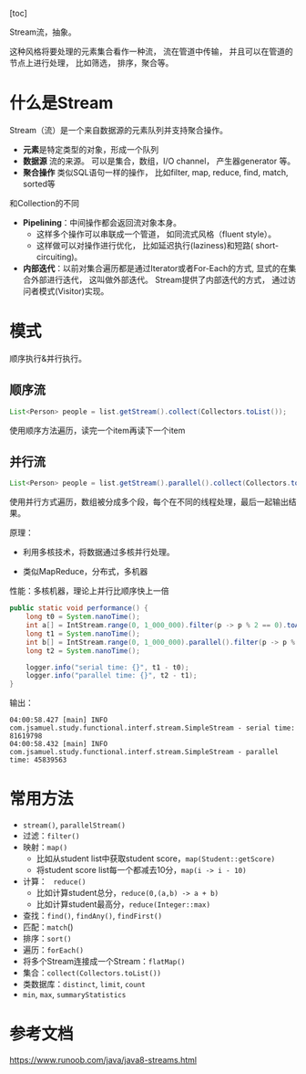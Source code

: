[toc]

Stream流，抽象。

这种风格将要处理的元素集合看作一种流， 流在管道中传输， 并且可以在管道的节点上进行处理， 比如筛选， 排序，聚合等。



# 什么是Stream

Stream（流）是一个来自数据源的元素队列并支持聚合操作。

- **元素**是特定类型的对象，形成一个队列
- **数据源** 流的来源。 可以是集合，数组，I/O channel， 产生器generator 等。
- **聚合操作** 类似SQL语句一样的操作， 比如filter, map, reduce, find, match, sorted等



和Collection的不同

- **Pipelining**：中间操作都会返回流对象本身。
  - 这样多个操作可以串联成一个管道， 如同流式风格（fluent style）。 
  - 这样做可以对操作进行优化， 比如延迟执行(laziness)和短路( short-circuiting)。
- **内部迭代**：以前对集合遍历都是通过Iterator或者For-Each的方式, 显式的在集合外部进行迭代， 这叫做外部迭代。 Stream提供了内部迭代的方式， 通过访问者模式(Visitor)实现。



# 模式

顺序执行&并行执行。



## 顺序流

```java
List<Person> people = list.getStream().collect(Collectors.toList());
```

使用顺序方法遍历，读完一个item再读下一个item





## 并行流

```java
List<Person> people = list.getStream().parallel().collect(Collectors.toList());
```

使用并行方式遍历，数组被分成多个段，每个在不同的线程处理，最后一起输出结果。



原理：

- 利用多核技术，将数据通过多核并行处理。

- 类似MapReduce，分布式，多机器



性能：多核机器，理论上并行比顺序快上一倍

```java
public static void performance() {
    long t0 = System.nanoTime();
    int a[] = IntStream.range(0, 1_000_000).filter(p -> p % 2 == 0).toArray();
    long t1 = System.nanoTime();
    int b[] = IntStream.range(0, 1_000_000).parallel().filter(p -> p % 2 == 0).toArray();
    long t2 = System.nanoTime();

    logger.info("serial time: {}", t1 - t0);
    logger.info("parallel time: {}", t2 - t1);
}
```



输出：

```
04:00:58.427 [main] INFO com.jsamuel.study.functional.interf.stream.SimpleStream - serial time: 81619798
04:00:58.432 [main] INFO com.jsamuel.study.functional.interf.stream.SimpleStream - parallel time: 45839563
```



# 常用方法

- `stream()`, `parallelStream()`
- 过滤：`filter()`
- 映射：`map()`
  - 比如从student list中获取student score，`map(Student::getScore)`
  - 将student score list每一个都减去10分，`map(i -> i - 10)`
- 计算： ` reduce()`
  - 比如计算student总分，`reduce(0,(a,b) -> a + b)`
  - 比如计算student最高分，`reduce(Integer::max)`
- 查找：`find()`, `findAny()`,  `findFirst()`
- 匹配：`match`()
- 排序：`sort()`
- 遍历：`forEach()`
- 将多个Stream连接成一个Stream：`flatMap()` 
- 集合：`collect(Collectors.toList())`
- 类数据库：`distinct`, `limit`, `count`
- `min`, `max`, `summaryStatistics`





# 参考文档

https://www.runoob.com/java/java8-streams.html